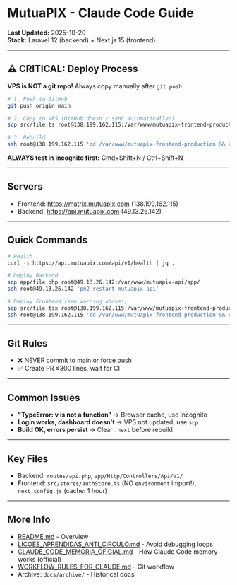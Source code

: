 # MutuaPIX - Claude Code Guide

**Last Updated:** 2025-10-20  
**Stack:** Laravel 12 (backend) + Next.js 15 (frontend)

---

## ⚠️ CRITICAL: Deploy Process

**VPS is NOT a git repo!** Always copy manually after `git push`:

```bash
# 1. Push to GitHub
git push origin main

# 2. Copy to VPS (GitHub doesn't sync automatically!)
scp src/file.ts root@138.199.162.115:/var/www/mutuapix-frontend-production/src/

# 3. Rebuild
ssh root@138.199.162.115 'cd /var/www/mutuapix-frontend-production && rm -rf .next && npm run build && pm2 restart mutuapix-frontend'
```

**ALWAYS test in incognito first:** Cmd+Shift+N / Ctrl+Shift+N

---

## Servers

- Frontend: https://matrix.mutuapix.com (138.199.162.115)
- Backend: https://api.mutuapix.com (49.13.26.142)

---

## Quick Commands

```bash
# Health
curl -s https://api.mutuapix.com/api/v1/health | jq .

# Deploy Backend
scp app/file.php root@49.13.26.142:/var/www/mutuapix-api/app/
ssh root@49.13.26.142 'pm2 restart mutuapix-api'

# Deploy Frontend (see warning above!)
scp src/file.tsx root@138.199.162.115:/var/www/mutuapix-frontend-production/src/
ssh root@138.199.162.115 'cd /var/www/mutuapix-frontend-production && rm -rf .next && npm run build && pm2 restart mutuapix-frontend'
```

---

## Git Rules

- ❌ NEVER commit to main or force push  
- ✅ Create PR ≤300 lines, wait for CI

---

## Common Issues

- **"TypeError: v is not a function"** → Browser cache, use incognito
- **Login works, dashboard doesn't** → VPS not updated, use `scp`
- **Build OK, errors persist** → Clear `.next` before rebuild

---

## Key Files

- Backend: `routes/api.php`, `app/Http/Controllers/Api/V1/`
- Frontend: `src/stores/authStore.ts` (NO `environment` import!), `next.config.js` (cache: 1 hour)

---

## More Info

- [README.md](README.md) - Overview
- [LICOES_APRENDIDAS_ANTI_CIRCULO.md](LICOES_APRENDIDAS_ANTI_CIRCULO.md) - Avoid debugging loops
- [CLAUDE_CODE_MEMORIA_OFICIAL.md](CLAUDE_CODE_MEMORIA_OFICIAL.md) - How Claude Code memory works (official)
- [WORKFLOW_RULES_FOR_CLAUDE.md](WORKFLOW_RULES_FOR_CLAUDE.md) - Git workflow
- Archive: `docs/archive/` - Historical docs
